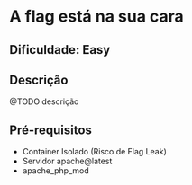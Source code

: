 # A flag está na sua cara

## Dificuldade: **Easy** 

## Descrição

@TODO descrição

## Pré-requisitos

- Container Isolado (Risco de Flag Leak)
- Servidor apache@latest
- apache_php_mod
